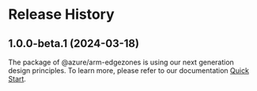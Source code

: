 # Release History
    
## 1.0.0-beta.1 (2024-03-18)

The package of @azure/arm-edgezones is using our next generation design principles. To learn more, please refer to our documentation [Quick Start](https://aka.ms/js-track2-quickstart).

